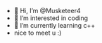 - 👋 Hi, I’m @Musketeer4
- 👀 I’m interested in coding
- 🌱 I’m currently learning c++
-  nice to meet u :)

<!---
Musketeer4/Musketeer4 is a ✨ special ✨ repository because its `README.md` (this file) appears on your GitHub profile.
You can click the Preview link to take a look at your changes.
--->

